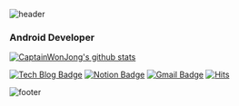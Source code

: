 ![header](https://capsule-render.vercel.app/api?type=wave&color=gradient&height=300&section=header&text=Welcome%20to%20CaptainWonJong's%20GitHub%20👋&fontSize=40)

### Android Developer

[![CaptainWonJong's github stats](https://github-readme-stats.vercel.app/api?username=CaptainWonJong)](https://github.com/CaptainWonJong)

[![Tech Blog Badge](http://img.shields.io/badge/-Tech%20blog-black?style=flat-square&logo=github&link=https://captainwonjong.github.io/)](https://captainwonjong.github.io/) [![Notion Badge](https://img.shields.io/badge/-Notion-blue?style=flat-square&logo=notion&logoColor=white&link=https://www.notion.so/About-Me-a6e27f81420f4b0bad7b0271a3d5366f)](https://www.notion.so/About-Me-a6e27f81420f4b0bad7b0271a3d5366f) [![Gmail Badge](https://img.shields.io/badge/Gmail-d14836?style=flat-square&logo=Gmail&logoColor=white&link=mailto:CaptainWonJong@gmail.com)](mailto:CaptainWonJong@gmail.com) [![Hits](https://hits.seeyoufarm.com/api/count/incr/badge.svg?url=https%3A%2F%2Fgithub.com%2FCaptainWonJong)](https://hits.seeyoufarm.com)


![footer](https://capsule-render.vercel.app/api?type=wave&color=gradient&height=150&section=footer)
